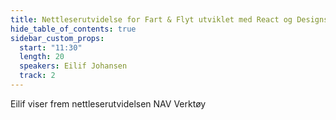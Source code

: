 ```yaml
---
title: Nettleserutvidelse for Fart & Flyt utviklet med React og Designsystemet
hide_table_of_contents: true
sidebar_custom_props:
  start: "11:30"
  length: 20
  speakers: Eilif Johansen
  track: 2
---
```



Eilif viser frem nettleserutvidelsen NAV Verktøy